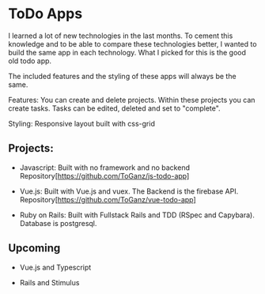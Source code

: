 # ToDo Apps

I learned a lot of new technologies in the last months. To cement this knowledge and to be able to compare these technologies better, I wanted to build the same app in each technology. What I picked for this is the good old todo app.


The included features and the styling of these apps will always be the same.

Features:
You can create and delete projects. Within these projects you can create tasks. Tasks can be edited, deleted and set to "complete". 

Styling:
Responsive layout built with css-grid





## Projects:

* Javascript: Built with no framework and no backend
Repository[https://github.com/ToGanz/js-todo-app]

* Vue.js: Built with Vue.js and vuex. The Backend is the firebase API.
Repository[https://github.com/ToGanz/vue-todo-app]

* Ruby on Rails: Built with Fullstack Rails and TDD (RSpec and Capybara). Database is postgresql.

## Upcoming

* Vue.js and Typescript

* Rails and Stimulus